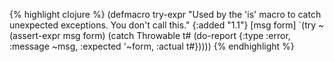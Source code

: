 {% highlight clojure %}
(defmacro try-expr
  "Used by the 'is' macro to catch unexpected exceptions.
  You don't call this."
  {:added "1.1"}
  [msg form]
  `(try ~(assert-expr msg form)
        (catch Throwable t#
          (do-report {:type :error, :message ~msg,
                      :expected '~form, :actual t#}))))
{% endhighlight %}
